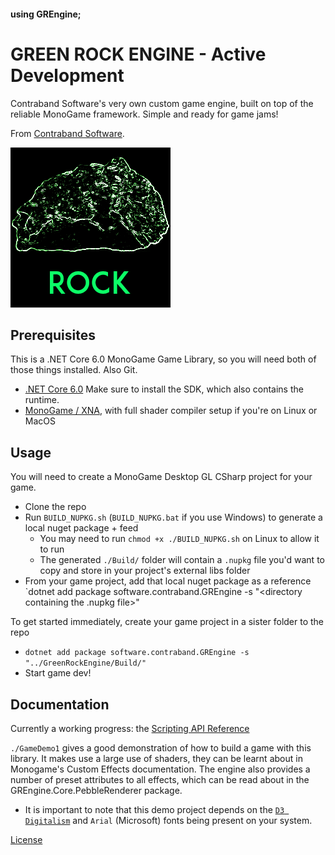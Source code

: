 #### using **GREngine**;
# GREEN ROCK ENGINE - Active Development

Contraband Software's very own custom game engine, built on top of the reliable MonoGame framework. Simple and ready for game jams!

From [Contraband Software](https://contraband.software).

![Green glowing rock outline over black background](./Documentation/Images/rockIcon.png) 

## Prerequisites

This is a .NET Core 6.0 MonoGame Game Library, so you will need both of those things installed. Also Git.

 - [.NET Core 6.0](https://dotnet.microsoft.com/en-us/download/dotnet/6.0) Make sure to install the SDK, which also contains the runtime.
 - [MonoGame / XNA](https://monogame.net/articles/getting_started/index.html), with full shader compiler setup if you're on Linux or MacOS

## Usage

You will need to create a MonoGame Desktop GL CSharp project for your game.

 - Clone the repo
 - Run `BUILD_NUPKG.sh` (`BUILD_NUPKG.bat` if you use Windows) to generate a local nuget package + feed
   - You may need to run `chmod +x ./BUILD_NUPKG.sh` on Linux to allow it to run
   - The generated `./Build/` folder will contain a `.nupkg` file you'd want to copy and store in your project's external libs folder
 - From your game project, add that local nuget package as a reference
   `dotnet add package software.contraband.GREngine -s "<directory containing the .nupkg file>"

To get started immediately, create your game project in a sister folder to the repo

 - `dotnet add package software.contraband.GREngine -s "../GreenRockEngine/Build/"`
 - Start game dev!

## Documentation

Currently a working progress: the [Scripting API Reference](https://contraband-software.github.io/Rock/inherits.html)

`./GameDemo1` gives a good demonstration of how to build a game with this library. It makes use a large use of shaders, they can be learnt about in Monogame's Custom Effects documentation. The engine also provides a number of preset attributes to all effects, which can be read about in the GREngine.Core.PebbleRenderer package.

 - It is important to note that this demo project depends on the [`D3 Digitalism`](./GameDemo1/Content/D3Digitalism.ttf) and `Arial` (Microsoft) fonts being present on your system.

[License](./LICENSE)
